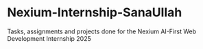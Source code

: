 # Nexium-Internship-SanaUllah
Tasks, assignments and projects done for the Nexium AI-First Web Development Internship 2025
